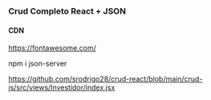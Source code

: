 ### Crud Completo React + JSON

#### CDN
<link href="https://cdn.jsdelivr.net/npm/bootstrap@5.0.2/dist/css/bootstrap.min.css">

https://fontawesome.com/
<link rel="stylesheet" href="https://cdnjs.cloudflare.com/ajax/libs/font-awesome/6.5.1/css/all.min.css" />

npm i json-server

https://github.com/srodrigo28/crud-react/blob/main/crud-js/src/views/Investidor/index.jsx